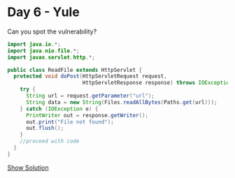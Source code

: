 # Day 6 - Yule

Can you spot the vulnerability?

```java
import java.io.*;
import java.nio.file.*;
import javax.servlet.http.*;

public class ReadFile extends HttpServlet {
  protected void doPost(HttpServletRequest request,
                        HttpServletResponse response) throws IOException {
    try {
      String url = request.getParameter("url");
      String data = new String(Files.readAllBytes(Paths.get(url)));
    } catch (IOException e) {
      PrintWriter out = response.getWriter();
      out.print("File not found");
      out.flush();
    }
    //proceed with code
  }
}
```

[Show Solution](06-yule-solution.md)
